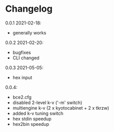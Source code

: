 # Changelog

0.0.1 2021-02-18:
- generally works

0.0.2 2021-02-20:
- bugfixes
- CLI changed

0.0.3 2021-05-05:
- hex input

0.0.4:
- bce2.cfg
- disabled 2-level k-v ('-m' switch)
- multiengine k-v (2 x kyotocabinet + 2 x tkrzw)
- added k-v tuning switch
- hex stdin speedup
- hex2bin speedup
